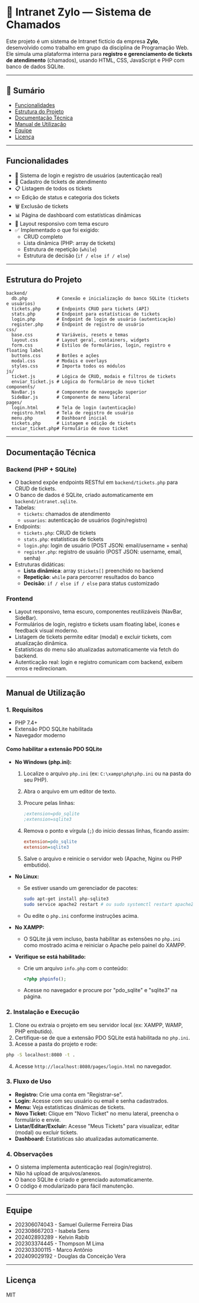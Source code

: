 # 🧩 Intranet Zylo — Sistema de Chamados

Este projeto é um sistema de Intranet fictício da empresa **Zylo**, desenvolvido como trabalho em grupo da disciplina de Programação Web. Ele simula uma plataforma interna para **registro e gerenciamento de tickets de atendimento** (chamados), usando HTML, CSS, JavaScript e PHP com banco de dados SQLite.

---

## 📑 Sumário

* [Funcionalidades](#funcionalidades)
* [Estrutura do Projeto](#estrutura-do-projeto)
* [Documentação Técnica](#documentação-técnica)
* [Manual de Utilização](#manual-de-utilização)
* [Equipe](#equipe)
* [Licença](#licença)

---

## Funcionalidades

* 🔐 Sistema de login e registro de usuários (autenticação real)
* 🎫 Cadastro de tickets de atendimento
* 📋 Listagem de todos os tickets
* ✏️ Edição de status e categoria dos tickets
* 🗑️ Exclusão de tickets
* 📊 Página de dashboard com estatísticas dinâmicas
* 🎨 Layout responsivo com tema escuro
* ✅ Implementado o que foi exigido:
  * CRUD completo
  * Lista dinâmica (PHP: array de tickets)
  * Estrutura de repetição (`while`)
  * Estrutura de decisão (`if / else if / else`)

---

## Estrutura do Projeto

```notepad
backend/
  db.php           # Conexão e inicialização do banco SQLite (tickets e usuários)
  tickets.php      # Endpoints CRUD para tickets (API)
  stats.php        # Endpoint para estatísticas de tickets
  login.php        # Endpoint de login de usuário (autenticação)
  register.php     # Endpoint de registro de usuário
css/
  base.css         # Variáveis, resets e temas
  layout.css       # Layout geral, containers, widgets
  form.css         # Estilos de formulários, login, registro e floating label
  buttons.css      # Botões e ações
  modal.css        # Modais e overlays
  styles.css       # Importa todos os módulos
js/
  ticket.js        # Lógica de CRUD, modais e filtros de tickets
  enviar_ticket.js # Lógica do formulário de novo ticket
components/
  NavBar.js        # Componente de navegação superior
  SideBar.js       # Componente de menu lateral
pages/
  login.html       # Tela de login (autenticação)
  registro.html    # Tela de registro de usuário
  menu.php         # Dashboard inicial
  tickets.php      # Listagem e edição de tickets
  enviar_ticket.php# Formulário de novo ticket
```

---

## Documentação Técnica

### Backend (PHP + SQLite)

* O backend expõe endpoints RESTful em `backend/tickets.php` para CRUD de tickets.
* O banco de dados é SQLite, criado automaticamente em `backend/intranet.sqlite`.
* Tabelas:
  * `tickets`: chamados de atendimento
  * `usuarios`: autenticação de usuários (login/registro)
* Endpoints:
  * `tickets.php`: CRUD de tickets
  * `stats.php`: estatísticas de tickets
  * `login.php`: login de usuário (POST JSON: email/username + senha)
  * `register.php`: registro de usuário (POST JSON: username, email, senha)
* Estruturas didáticas:
  * **Lista dinâmica**: array `$tickets[]` preenchido no backend
  * **Repetição**: `while` para percorrer resultados do banco
  * **Decisão**: `if / else if / else` para status customizado

### Frontend

* Layout responsivo, tema escuro, componentes reutilizáveis (NavBar, SideBar).
* Formulários de login, registro e tickets usam floating label, ícones e feedback visual moderno.
* Listagem de tickets permite editar (modal) e excluir tickets, com atualização dinâmica.
* Estatísticas do menu são atualizadas automaticamente via fetch do backend.
* Autenticação real: login e registro comunicam com backend, exibem erros e redirecionam.

---

## Manual de Utilização

### 1. Requisitos

* PHP 7.4+
* Extensão PDO SQLite habilitada
* Navegador moderno

#### Como habilitar a extensão PDO SQLite

* **No Windows (php.ini):**
  1. Localize o arquivo `php.ini` (ex: `C:\xampp\php\php.ini` ou na pasta do seu PHP).
  2. Abra o arquivo em um editor de texto.
  3. Procure pelas linhas:

     ```ini
     ;extension=pdo_sqlite
     ;extension=sqlite3
     ```

  4. Remova o ponto e vírgula (`;`) do início dessas linhas, ficando assim:

     ```ini
     extension=pdo_sqlite
     extension=sqlite3
     ```

  5. Salve o arquivo e reinicie o servidor web (Apache, Nginx ou PHP embutido).

* **No Linux:**
  * Se estiver usando um gerenciador de pacotes:

    ```bash
    sudo apt-get install php-sqlite3
    sudo service apache2 restart # ou sudo systemctl restart apache2
    ```

  * Ou edite o `php.ini` conforme instruções acima.

* **No XAMPP:**
  * O SQLite já vem incluso, basta habilitar as extensões no `php.ini` como mostrado acima e reiniciar o Apache pelo painel do XAMPP.

* **Verifique se está habilitado:**
  * Crie um arquivo `info.php` com o conteúdo:

    ```php
    <?php phpinfo();
    ```

  * Acesse no navegador e procure por "pdo_sqlite" e "sqlite3" na página.

### 2. Instalação e Execução

1. Clone ou extraia o projeto em seu servidor local (ex: XAMPP, WAMP, PHP embutido).
2. Certifique-se de que a extensão PDO SQLite está habilitada no `php.ini`.
3. Acesse a pasta do projeto e rode:

  ```bash
  php -S localhost:8080 -t .
  ```

4. Acesse `http://localhost:8080/pages/login.html` no navegador.

### 3. Fluxo de Uso

* **Registro:** Crie uma conta em "Registrar-se".
* **Login:** Acesse com seu usuário ou email e senha cadastrados.
* **Menu:** Veja estatísticas dinâmicas de tickets.
* **Novo Ticket:** Clique em "Novo Ticket" no menu lateral, preencha o formulário e envie.
* **Listar/Editar/Excluir:** Acesse "Meus Tickets" para visualizar, editar (modal) ou excluir tickets.
* **Dashboard:** Estatísticas são atualizadas automaticamente.

### 4. Observações

* O sistema implementa autenticação real (login/registro).
* Não há upload de arquivos/anexos.
* O banco SQLite é criado e gerenciado automaticamente.
* O código é modularizado para fácil manutenção.

---

## Equipe

* 202306074043 - Samuel Guilerme Ferreira Dias
* 202308667203 - Isabela Sens
* 202402893289 - Kelvin Rabib
* 202303374445 - Thompson M Lima
* 202303300115 - Marco Antônio
* 202409029192 - Douglas da Conceição Vera


---

## Licença

MIT
